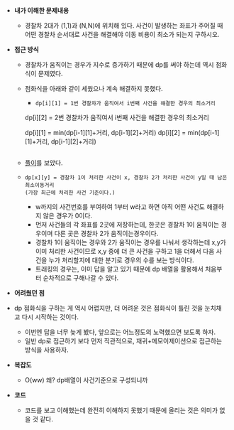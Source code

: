 - **내가 이해한 문제내용**
  - 경찰차 2대가 (1,1)과 (N,N)에 위치해 있다. 사건이 발생하는 좌표가 주어질 때 어떤 경찰차 순서대로 사건을 해결해야 이동 비용이 최소가 되는지 구하시오.
  
- **접근 방식**
  * 경찰차가 움직이는 경우가 지수로 증가하기 때문에 dp를 써야 하는데 역시 점화식이 문제였다.
  
  * 점화식을 아래와 같이 세웠으나 계속 해결하지 못했다.
  
    * ```
      dp[i][1] = 1번 경찰차가 움직여서 i번째 사건을 해결한 경우의 최소거리
    dp[i][2] = 2번 경찰차가 움직여서 i번째 사건을 해결한 경우의 최소거리
      
      dp[i][1] = min(dp[i-1][1]+거리, dp[i-1][2]+거리)
      dp[i][2] = min(dp[i-1][1]+거리, dp[i-1][2]+거리)
      ```
  
  * [풀이](https://js1jj2sk3.tistory.com/52)를 보았다.
  
  * ```
    dp[x][y] = 경찰차 1이 처리한 사건이 x, 경찰차 2가 처리한 사건이 y일 때 남은 최소이동거리
    (가장 최근에 처리한 사건 기준이다.)
    ```
  
    * w까지의 사건번호를 부여하여 1부터 w라고 하면 아직 어떤 사건도 해결하지 않은 경우가 0이다.
    * 먼저 사건들의 각 좌표를 2곳에 저장하는데, 한곳은 경찰차 1이 움직이는 경우이며 다른 곳은 경찰차 2가 움직이는경우이다.
    * 경찰차 1이 움직이는 경우와 2가 움직이는 경우를 나눠서 생각하는데 x,y가 이미 처리한 사건이므로 x,y 중에 더 큰 사건을 구하고 1을 더해서 다음 사건을 누가 처리할지에 대한 분기로 경우의 수를 보는 방식이다.
    * 트래킹의 경우는, 이미 답을 알고 있기 때문에 dp 배열을 활용해서 처음부터 순차적으로 구해나갈 수 있다.
  
- **어려웠던 점**
  
- dp 점화식을 구하는 게 역시 어렵지만, 더 어려운 것은 점화식이 틀린 것을 눈치채고 다시 시작하는 것이다.
  - 이번엔 답을 너무 늦게 봤다, 앞으로는 어느정도의 노력했으면 보도록 하자.
  - 일반 dp로 접근하기 보다 먼저 직관적으로, 재귀+메모이제이션으로 접근하는 방식을 사용하자.
  
- **복잡도**
  
  - O(ww) 왜? dp배열이 사건기준으로 구성되니까
  
- **코드**

  - 코드를 보고 이해했는데 완전히 이해하지 못했기 때문에 올리는 것은 의미가 없을 것 같다.
